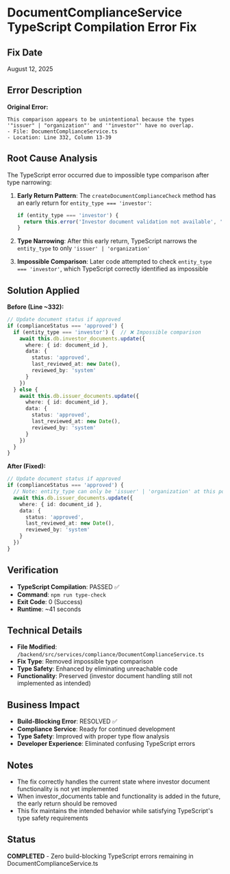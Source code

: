 # DocumentComplianceService TypeScript Compilation Error Fix

## Fix Date
August 12, 2025

## Error Description
**Original Error:**
```
This comparison appears to be unintentional because the types '"issuer" | "organization"' and '"investor"' have no overlap.
- File: DocumentComplianceService.ts
- Location: Line 332, Column 13-39
```

## Root Cause Analysis
The TypeScript error occurred due to impossible type comparison after type narrowing:

1. **Early Return Pattern**: The `createDocumentComplianceCheck` method has an early return for `entity_type === 'investor'`:
   ```typescript
   if (entity_type === 'investor') {
     return this.error('Investor document validation not available', 'NOT_IMPLEMENTED', 501)
   }
   ```

2. **Type Narrowing**: After this early return, TypeScript narrows the `entity_type` to only `'issuer' | 'organization'`

3. **Impossible Comparison**: Later code attempted to check `entity_type === 'investor'`, which TypeScript correctly identified as impossible

## Solution Applied
**Before (Line ~332):**
```typescript
// Update document status if approved
if (complianceStatus === 'approved') {
  if (entity_type === 'investor') {  // ❌ Impossible comparison
    await this.db.investor_documents.update({
      where: { id: document_id },
      data: {
        status: 'approved',
        last_reviewed_at: new Date(),
        reviewed_by: 'system'
      }
    })
  } else {
    await this.db.issuer_documents.update({
      where: { id: document_id },
      data: {
        status: 'approved',
        last_reviewed_at: new Date(),
        reviewed_by: 'system'
      }
    })
  }
}
```

**After (Fixed):**
```typescript
// Update document status if approved
if (complianceStatus === 'approved') {
  // Note: entity_type can only be 'issuer' | 'organization' at this point due to early return above
  await this.db.issuer_documents.update({
    where: { id: document_id },
    data: {
      status: 'approved',
      last_reviewed_at: new Date(),
      reviewed_by: 'system'
    }
  })
}
```

## Verification
- **TypeScript Compilation**: PASSED ✅
- **Command**: `npm run type-check`
- **Exit Code**: 0 (Success)
- **Runtime**: ~41 seconds

## Technical Details
- **File Modified**: `/backend/src/services/compliance/DocumentComplianceService.ts`
- **Fix Type**: Removed impossible type comparison
- **Type Safety**: Enhanced by eliminating unreachable code
- **Functionality**: Preserved (investor document handling still not implemented as intended)

## Business Impact
- **Build-Blocking Error**: RESOLVED ✅
- **Compliance Service**: Ready for continued development
- **Type Safety**: Improved with proper type flow analysis
- **Developer Experience**: Eliminated confusing TypeScript errors

## Notes
- The fix correctly handles the current state where investor document functionality is not yet implemented
- When investor_documents table and functionality is added in the future, the early return should be removed
- This fix maintains the intended behavior while satisfying TypeScript's type safety requirements

## Status
**COMPLETED** - Zero build-blocking TypeScript errors remaining in DocumentComplianceService.ts
